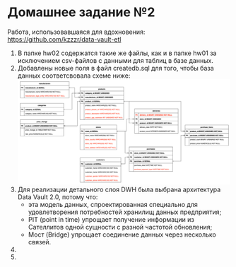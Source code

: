 # Домашнее задание №2

Работа, использовавшаяся для вдохновения: https://github.com/kzzzr/data-vault-etl

1. В папке hw02 содержатся такие же файлы, как и в папке hw01 за исключением csv-файлов с данными для таблиц в базе данных.
2. Добавлены новые поля в файл createdb.sql для того, чтобы база данных соответсвовала схеме ниже:
![](images/screenshot2.png)
3. Для реализации детального слоя DWH была выбрана архитектура Data Vault 2.0, потому что:
    - эта модель данных, спроектированная специально для удовлетворения потребностей хранилищ данных предприятия;
    - PIT (point in time) упрощает получение информации из Сателлитов одной сущности с разной частотой обновления;
    - Мост (Bridge) упрощает соединение данных через несколько связей.
4. 
5. 
